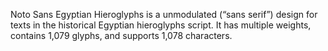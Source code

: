 Noto Sans Egyptian Hieroglyphs is a unmodulated (“sans serif”) design for texts in the historical Egyptian hieroglyphs script. It has multiple weights, contains 1,079 glyphs, and supports 1,078 characters.